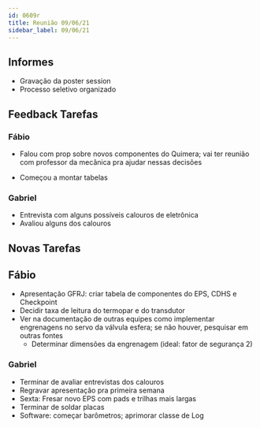 ```yaml
---
id: 0609r
title: Reunião 09/06/21
sidebar_label: 09/06/21
---
```


## Informes
- Gravação da poster session
- Processo seletivo organizado

## Feedback Tarefas
### Fábio
- Falou com prop sobre novos componentes do Quimera; vai ter reunião com professor da mecânica pra ajudar nessas decisões

- Começou a montar tabelas

### Gabriel
- Entrevista com alguns possíveis calouros de eletrônica
- Avaliou alguns dos calouros

## Novas Tarefas
## Fábio
- Apresentação GFRJ: criar tabela de componentes do EPS, CDHS e Checkpoint
- Decidir taxa de leitura do termopar e do transdutor
- Ver na documentação de outras equipes como implementar engrenagens no servo da válvula esfera; se não houver, pesquisar em outras fontes
    - Determinar dimensões da engrenagem (ideal: fator de segurança 2)

### Gabriel
- Terminar de avaliar entrevistas dos calouros
- Regravar apresentação pra primeira semana 
- Sexta: Fresar novo EPS com pads e trilhas mais largas
- Terminar de soldar placas
- Software: começar barômetros; aprimorar classe de Log